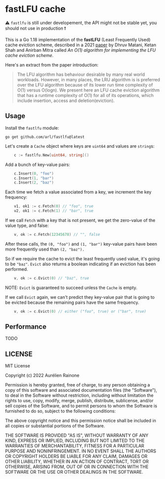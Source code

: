 # fastLFU cache


:warning: `fastlfu` is still under developement, the API might not be stable yet, you should not use in production :exclamation:

This is a Go 1.18 implementation of the **fastLFU** (Least Frequently Used)
cache eviction scheme, described in a 2021 [paper](https://arxiv.org/pdf/2110.11602v1.pdf)
by Dhruv Matani, Ketan Shah and Anirban Mitra called _An O(1) algorithm for implementing the LFU cache eviction scheme_.

Here's an extract from the paper introduction: 

> The LFU algorithm has behaviour desirable by many real world workloads. However, in many places, the LRU algorithm is is preferred over the LFU algorithm because of its lower run time complexity of O(1) versus O(logn). We present here an LFU cache eviction algorithm that has a runtime complexity of O(1) for all of its operations, which include insertion, access and deletion(eviction).

## Usage

Install the `fastlfu` module:

```
go get github.com/arl/fastlfu@latest
```

Let's create a `Cache` object where keys are `uint64` and values are `string`s:

```go
    c := fastlfu.New[uint64, string]()
```

Add a bunch of key-value pairs:

```go
    c.Insert(0, "foo")
    c.Insert(1, "bar")
    c.Insert(2, "baz")
```

Each time we fetch a value associated from a key, we increment the key
frequency:

```go
    v1, ok1 := c.Fetch(0) // "foo", true
    v2, ok1 := c.Fetch(1) // "bar", true
```

If we call `Fetch` with a key that is not present, we get the zero-value of the
value type, and false:

```go
    v, ok := c.Fetch(12345678) // "", false
```

After these calls, the `(0, "foo")` and `(1, "bar")` key-value pairs have been
more frequently used than `(2, "baz").`

So if we require the cache to evict the least frequently used value, it's going
to be `"baz"`.  `Evict` also returns a boolean indicating if an eviction has
been performed. 

```go
    v, ok := c.Evict(0) // "baz", true
```

NOTE: `Evict` is guaranteed to succeed unless the `Cache` is empty.

If we call `Evict` again, we can't predict they key-value pair that is going to
be evicted because the remaining pairs have the same frequency.

```go
    v, ok := c.Evict(0) // either ("foo", true) or ("bar", true)
```

## Performance

TODO

## LICENSE

MIT License

Copyright (c) 2022 Aurélien Rainone

Permission is hereby granted, free of charge, to any person obtaining a copy
of this software and associated documentation files (the "Software"), to deal
in the Software without restriction, including without limitation the rights
to use, copy, modify, merge, publish, distribute, sublicense, and/or sell
copies of the Software, and to permit persons to whom the Software is
furnished to do so, subject to the following conditions:

The above copyright notice and this permission notice shall be included in all
copies or substantial portions of the Software.

THE SOFTWARE IS PROVIDED "AS IS", WITHOUT WARRANTY OF ANY KIND, EXPRESS OR
IMPLIED, INCLUDING BUT NOT LIMITED TO THE WARRANTIES OF MERCHANTABILITY,
FITNESS FOR A PARTICULAR PURPOSE AND NONINFRINGEMENT. IN NO EVENT SHALL THE
AUTHORS OR COPYRIGHT HOLDERS BE LIABLE FOR ANY CLAIM, DAMAGES OR OTHER
LIABILITY, WHETHER IN AN ACTION OF CONTRACT, TORT OR OTHERWISE, ARISING FROM,
OUT OF OR IN CONNECTION WITH THE SOFTWARE OR THE USE OR OTHER DEALINGS IN THE
SOFTWARE.
